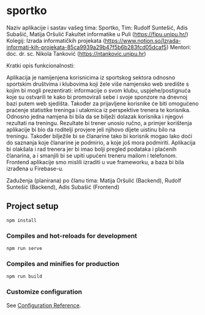 # sportko

Naziv aplikacije i sastav vašeg tima: Sportko, Tim: Rudolf Suntešić, Adis Subašić, Matija Oršulić
Fakultet informatike u Puli (https://fipu.unipu.hr/)
Kolegij: Izrada informatičkih projekata (https://www.notion.so/Izrada-informati-kih-projekata-85ca9939a29b47f5b6b283fcd05dcaf5)
Mentori: doc. dr. sc. Nikola Tanković (https://ntankovic.unipu.hr)

Kratki opis funkcionalnosti:

Aplikacija je namijenjena korisnicima iz sportskog sektora odnosno sportskim društvima i
klubovima koji žele više namjensko web središte s kojim bi mogli prezentirati: informacije
o svom klubu, uspjehe/postignuća koje su ostvarili te kako bi promovirali sebe i svoje sponzore
na dnevnoj bazi putem web sjedišta. Također za prijavljene korisnike će biti omogućeno praćenje
statistike treninga i utakmica iz perspektive trenera te korisnika. Odnosno jedna namjena bi bila da
se bilježi dolazak korisnika i njegovi rezultati na treningu. Rezultate bi trener unosio ručno, a
primjer korištenja aplikacije bi bio da roditelji provjere jeli njihovo dijete uistinu bilo na treningu. Također bilježile bi se članarine
tako bi korisnik mogao lako doći do saznanja koje članarine je podmirio, a koje još mora podmiriti.
Aplikacija bi olakšala i rad trenera jer bi imao bolji pregled podataka i plaćenih članarina, a i
smanjili bi se upiti upućeni treneru mailom i telefonom. Frontend aplikacije smo mislili izraditi u vue frameworku,
a baza bi bila izrađena u Firebase-u.

Zaduženja (planirana) po članu tima: Matija Oršulić (Backend), Rudolf Suntešić (Backend), Adis Subašić (Frontend)

## Project setup

```
npm install
```

### Compiles and hot-reloads for development

```
npm run serve
```

### Compiles and minifies for production

```
npm run build
```

### Customize configuration

See [Configuration Reference](https://cli.vuejs.org/config/).
